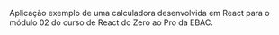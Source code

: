 Aplicação exemplo de uma calculadora desenvolvida em React para o módulo 02 do curso de React do Zero ao Pro da EBAC.
